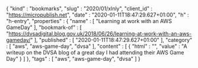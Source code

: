 {
  "kind" : "bookmarks",
  "slug" : "2020/01/xlnly",
  "client_id" : "https://micropublish.net",
  "date" : "2020-01-11T18:47:29.627+01:00",
  "h" : "h-entry",
  "properties" : {
    "name" : [ "Learning at work with an AWS GameDay" ],
    "bookmark-of" : [ "https://dvsadigital.blog.gov.uk/2018/06/26/learning-at-work-with-an-aws-gameday/" ],
    "published" : [ "2020-01-11T18:47:29.627+01:00" ],
    "category" : [ "aws", "aws-game-day", "dvsa" ],
    "content" : [ {
      "html" : "",
      "value" : "A writeup on the DVSA blog of a great day I had attending their AWS Game Day"
    } ]
  },
  "tags" : [ "aws", "aws-game-day", "dvsa" ]
}
